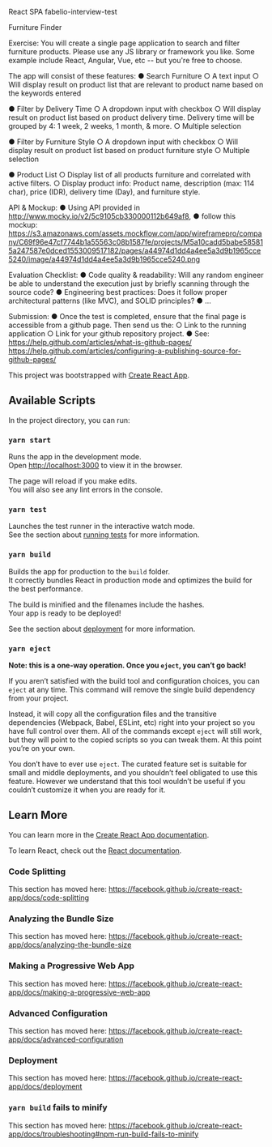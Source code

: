 React SPA fabelio-interview-test

Furniture Finder

Exercise: You will create a single page application to search and filter furniture products. 
Please use any JS library or framework you like. Some example include React, Angular, Vue, etc -- but you're free to choose.

The app will consist of these features:
●	Search Furniture
○	A text input
○	Will display result on product list that are relevant to product name based on the keywords entered
 
●	Filter by Delivery Time
○	A dropdown input with checkbox
○	Will display result on product list based on product delivery time. Delivery time will be grouped by 4: 1 week, 2 weeks, 1 month, & more.
○	Multiple selection
	
●	Filter by Furniture Style
○	A dropdown input with checkbox
○	Will display result on product list based on product furniture style
○	Multiple selection

●	Product List
○	Display list of all products furniture and correlated with active filters.
○	Display product info: Product name, description (max: 114 char), price (IDR), delivery time (Day), and furniture style.

API & Mockup:
●	Using API provided in http://www.mocky.io/v2/5c9105cb330000112b649af8, 
●	follow this mockup: https://s3.amazonaws.com/assets.mockflow.com/app/wireframepro/company/C69f96e47cf7744b1a55563c08b1587fe/projects/M5a10cadd5babe585815a247587e0dced1553009517182/pages/a44974d1dd4a4ee5a3d9b1965cce5240/image/a44974d1dd4a4ee5a3d9b1965cce5240.png

Evaluation Checklist:
●	Code quality & readability: Will any random engineer be able to understand the execution just by briefly scanning through the source code?
●	Engineering best practices: Does it follow proper architectural patterns (like MVC), and SOLID principles?
●	…

Submission:
●	Once the test is completed, ensure that the final page is accessible from a github page. Then send us the:
○	Link to the running application
○	Link for your github repository project.
●	See: https://help.github.com/articles/what-is-github-pages/ https://help.github.com/articles/configuring-a-publishing-source-for-github-pages/


This project was bootstrapped with [Create React App](https://github.com/facebook/create-react-app).

## Available Scripts

In the project directory, you can run:

### `yarn start`

Runs the app in the development mode.<br />
Open [http://localhost:3000](http://localhost:3000) to view it in the browser.

The page will reload if you make edits.<br />
You will also see any lint errors in the console.

### `yarn test`

Launches the test runner in the interactive watch mode.<br />
See the section about [running tests](https://facebook.github.io/create-react-app/docs/running-tests) for more information.

### `yarn build`

Builds the app for production to the `build` folder.<br />
It correctly bundles React in production mode and optimizes the build for the best performance.

The build is minified and the filenames include the hashes.<br />
Your app is ready to be deployed!

See the section about [deployment](https://facebook.github.io/create-react-app/docs/deployment) for more information.

### `yarn eject`

**Note: this is a one-way operation. Once you `eject`, you can’t go back!**

If you aren’t satisfied with the build tool and configuration choices, you can `eject` at any time. This command will remove the single build dependency from your project.

Instead, it will copy all the configuration files and the transitive dependencies (Webpack, Babel, ESLint, etc) right into your project so you have full control over them. All of the commands except `eject` will still work, but they will point to the copied scripts so you can tweak them. At this point you’re on your own.

You don’t have to ever use `eject`. The curated feature set is suitable for small and middle deployments, and you shouldn’t feel obligated to use this feature. However we understand that this tool wouldn’t be useful if you couldn’t customize it when you are ready for it.

## Learn More

You can learn more in the [Create React App documentation](https://facebook.github.io/create-react-app/docs/getting-started).

To learn React, check out the [React documentation](https://reactjs.org/).

### Code Splitting

This section has moved here: https://facebook.github.io/create-react-app/docs/code-splitting

### Analyzing the Bundle Size

This section has moved here: https://facebook.github.io/create-react-app/docs/analyzing-the-bundle-size

### Making a Progressive Web App

This section has moved here: https://facebook.github.io/create-react-app/docs/making-a-progressive-web-app

### Advanced Configuration

This section has moved here: https://facebook.github.io/create-react-app/docs/advanced-configuration

### Deployment

This section has moved here: https://facebook.github.io/create-react-app/docs/deployment

### `yarn build` fails to minify

This section has moved here: https://facebook.github.io/create-react-app/docs/troubleshooting#npm-run-build-fails-to-minify
